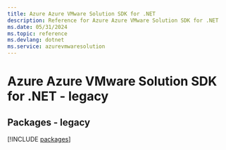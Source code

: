 ```yaml
---
title: Azure Azure VMware Solution SDK for .NET
description: Reference for Azure Azure VMware Solution SDK for .NET
ms.date: 05/31/2024
ms.topic: reference
ms.devlang: dotnet
ms.service: azurevmwaresolution
---
```

# Azure Azure VMware Solution SDK for .NET - legacy
## Packages - legacy
[!INCLUDE [packages](azure-vmware-solution-index.md)]